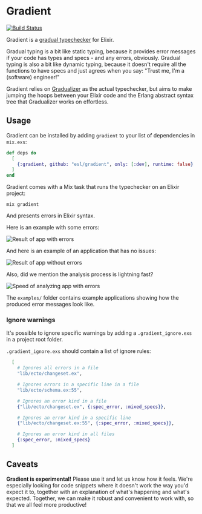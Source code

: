 # Gradient

[![Build Status](https://github.com/esl/gradient/actions/workflows/build-and-test.yml/badge.svg)](https://github.com/esl/gradient/actions/workflows/build-and-test.yml)

Gradient is a [gradual typechecker][siek:what-is-gt] for Elixir.

Gradual typing is a bit like static typing,
because it provides error messages if your code has types and specs - and any errors, obviously.
Gradual typing is also a bit like dynamic typing,
because it doesn't require all the functions to have specs and just agrees when you say:
"Trust me, I'm a (software) engineer!" 

[siek:what-is-gt]: https://wphomes.soic.indiana.edu/jsiek/what-is-gradual-typing/

Gradient relies on [Gradualizer](https://github.com/josefs/Gradualizer) as the actual typechecker,
but aims to make jumping the hoops between your Elixir code and the Erlang abstract
syntax tree that Gradualizer works on effortless.


## Usage

Gradient can be installed by adding `gradient` to your list of dependencies in `mix.exs`:

```elixir
def deps do
  [
    {:gradient, github: "esl/gradient", only: [:dev], runtime: false}
  ]
end
```

Gradient comes with a Mix task that runs the typechecker on an Elixir project:

```
mix gradient
```

And presents errors in Elixir syntax.

Here is an example with some errors:

![Result of app with errors](examples/failure.png)

And here is an example of an application that has no issues:

![Result of app without errors](examples/success.png)

Also, did we mention the analysis process is lightning fast?

![Speed of analyzing app with errors](examples/failure.gif)

The `examples/` folder contains example applications showing how the produced error messages look like.

### Ignore warnings

It's possible to ignore specific warnings by adding a `.gradient_ignore.exs` in a project root folder.

`.gradient_ignore.exs` should contain a list of ignore rules:

```elixir
  [
    # Ignores all errors in a file
    "lib/ecto/changeset.ex",

    # Ignores errors in a specific line in a file
    "lib/ecto/schema.ex:55",

    # Ignores an error kind in a file
    {"lib/ecto/changeset.ex", {:spec_error, :mixed_specs}},

    # Ignores an error kind in a specific line
    {"lib/ecto/changeset.ex:55", {:spec_error, :mixed_specs}},

    # Ignores an error kind in all files
    {:spec_error, :mixed_specs}
  ]
```

## Caveats

**Gradient is experimental!** Please use it and let us know how it feels.
We're especially looking for code snippets where it doesn't work the way you'd expect it to,
together with an explanation of what's happening and what's expected.
Together, we can make it robust and convenient to work with,
so that we all feel more productive!
